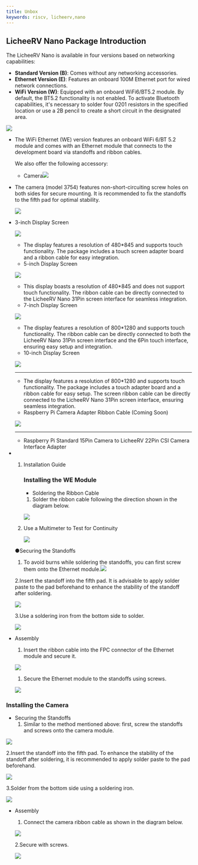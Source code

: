 ```yaml
---
title: Unbox
keywords: riscv, licheerv,nano
---
```


## LicheeRV Nano Package Introduction

The LicheeRV Nano is available in four versions based on networking capabilities:

- **Standard Version (B)**: Comes without any networking accessories.
- **Ethernet Version (E)**: Features an onboard 100M Ethernet port for wired network connections.
- **WiFi Version (W)**: Equipped with an onboard WiFi6/BT5.2 module. By default, the BT5.2 functionality is not enabled. To activate Bluetooth capabilities, it's necessary to solder four 0201 resistors in the specified location or use a 2B pencil to create a short circuit in the designated area.

![](./../assets/RV_Nano/unbox/BLE_RES.jpg)

+ The WiFi Ethernet (WE) version features an onboard WiFi 6/BT 5.2 module and comes with an Ethernet module that connects to the development board via standoffs and ribbon cables.

  We also offer the following accessory:

  - Camera![](./../assets/RV_Nano/unbox/Camera.jpg)

+ The camera (model 3754) features non-short-circuiting screw holes on both sides for secure mounting. It is recommended to fix the standoffs to the fifth pad for optimal stability.

  ![](./../assets/RV_Nano/unbox/Camera-5.jpg)

+ 3-inch Display Screen

  ![](./../assets/RV_Nano/unbox/3inch.jpg)

  - The display features a resolution of 480*845 and supports touch functionality. The package includes a touch screen adapter board and a ribbon cable for easy integration.
  - 5-inch Display Screen

  ![](./../assets/RV_Nano/unbox/5inch.jpg)

  - This display boasts a resolution of 480*845 and does not support touch functionality. The ribbon cable can be directly connected to the LicheeRV Nano 31Pin screen interface for seamless integration.
  - 7-inch Display Screen

  ![](./../assets/RV_Nano/unbox/7inch.jpg)

  - The display features a resolution of 800*1280 and supports touch functionality. The ribbon cable can be directly connected to both the LicheeRV Nano 31Pin screen interface and the 6Pin touch interface, ensuring easy setup and integration.
  - 10-inch Display Screen

  ![](./../assets/RV_Nano/unbox/10inch.jpg)

  ------

  - The display features a resolution of 800*1280 and supports touch functionality. The package includes a touch adapter board and a ribbon cable for easy setup. The screen ribbon cable can be directly connected to the LicheeRV Nano 31Pin screen interface, ensuring seamless integration.
  - Raspberry Pi Camera Adapter Ribbon Cable (Coming Soon)

  ![](./../assets/RV_Nano/unbox/1.jpg)

  ------

  - Raspberry Pi Standard 15Pin Camera to LicheeRV 22Pin CSI Camera Interface Adapter

+ 1. Installation Guide

     ### Installing the WE Module

     - Soldering the Ribbon Cable

     1. Solder the ribbon cable following the direction shown in the diagram below.

     ![](./../assets/RV_Nano/unbox/WE1.jpg)

  2. Use a Multimeter to Test for Continuity

     ![](./../assets/RV_Nano/unbox/WE2.jpg)

  ●Securing the Standoffs

  1. To avoid burns while soldering the standoffs, you can first screw them onto the Ethernet module.![](./../assets/RV_Nano/unbox/WE3.jpg)

  2.Insert the standoff into the fifth pad. It is advisable to apply solder paste to the pad beforehand to enhance the stability of the standoff after soldering.

  ![](./../assets/RV_Nano/unbox/WE4.jpg)

  3.Use a soldering iron from the bottom side to solder.

  ![](./../assets/RV_Nano/unbox/WE5.jpg)

+ Assembly

  1. Insert the ribbon cable into the FPC connector of the Ethernet module and secure it.

  ![](./../assets/RV_Nano/unbox/WE6.jpg)

  1. Secure the Ethernet module to the standoffs using screws.

  ![](./../assets/RV_Nano/unbox/WE7.jpg)

### Installing the Camera

- Securing the Standoffs
  1. Similar to the method mentioned above: first, screw the standoffs and screws onto the camera module.

![](./../assets/RV_Nano/unbox/CAM1.jpg)

2.Insert the standoff into the fifth pad. To enhance the stability of the standoff after soldering, it is recommended to apply solder paste to the pad beforehand.

![](./../assets/RV_Nano/unbox/CAM2.jpg)

3.Solder from the bottom side using a soldering iron.

![](./../assets/RV_Nano/unbox/CAM3.jpg)

+ Assembly

  1. Connect the camera ribbon cable as shown in the diagram below.

  ![](./../assets/RV_Nano/unbox/CAM4.jpg)

  2.Secure with screws.

  ![](./../assets/RV_Nano/unbox/CAM5.jpg)